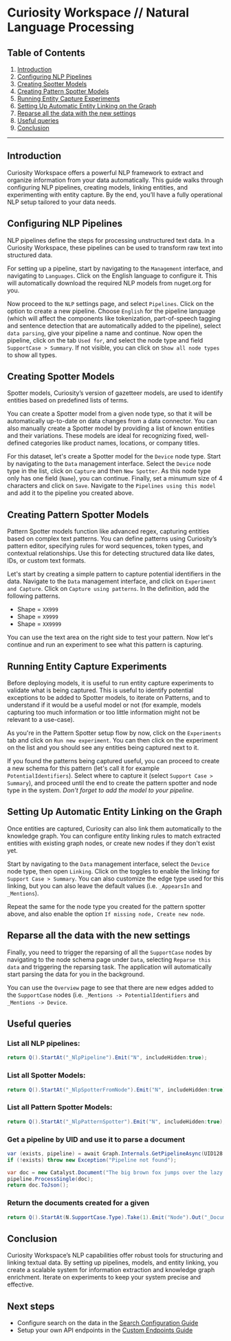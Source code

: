 # Curiosity Workspace // Natural Language Processing

## Table of Contents
1. [Introduction](#introduction)
2. [Configuring NLP Pipelines](#configuring-nlp-pipelines)
3. [Creating Spotter Models](#creating-spotter-models)
4. [Creating Pattern Spotter Models](#creating-pattern-spotter-models)
5. [Running Entity Capture Experiments](#running-entity-capture-experiments)
6. [Setting Up Automatic Entity Linking on the Graph](#setting-up-automatic-entity-linking-on-the-graph)
7. [Reparse all the data with the new settings](#reparse-all-the-data-with-the-new-settings)
8. [Useful queries](#useful-queries)
9. [Conclusion](#conclusion)

---

## Introduction
Curiosity Workspace offers a powerful NLP framework to extract and organize information from your data automatically. This guide walks through configuring NLP pipelines, creating models, linking entities, and experimenting with entity capture. By the end, you’ll have a fully operational NLP setup tailored to your data needs.

## Configuring NLP Pipelines
NLP pipelines define the steps for processing unstructured text data. In a Curiosity Workspace, these pipelines can be used to transform raw text into structured data. 

For setting up a pipeline, start by navigating to the `Management` interface, and navigating to `Languages`. Click on the English language to configure it. This will automatically download the required NLP models from nuget.org for you. 

Now proceed to the `NLP` settings page, and select `Pipelines`. Click on the option to create a new pipeline. Choose `English` for the pipeline language (which will affect the components like tokenization, part-of-speech tagging and sentence detection that are automatically added to the pipeline), select `data parsing`, give your pipeline a name and continue. Now open the pipeline, click on the tab `Used for`, and select the node type and field `SupportCase > Summary`. If not visible, you can click on `Show all node types` to show all types.

## Creating Spotter Models
Spotter models, Curiosity’s version of gazetteer models, are used to identify entities based on predefined lists of terms. 

You can create a Spotter model from a given node type, so that it will be automatically up-to-date on data changes from a data connector. You can also manually create a Spotter model by providing a list of known entities and their variations. These models are ideal for recognizing fixed, well-defined categories like product names, locations, or company titles.

For this dataset, let's create a Spotter model for the `Device` node type. Start by navigating to the `Data` management interface. Select the `Device` node type in the list, click on `Capture` and then `New Spotter`. As this node type only has one field (`Name`), you can continue. Finally, set a minumum size of 4 characters and click on `Save`. Navigate to the `Pipelines using this model` and add it to the pipeline you created above.


## Creating Pattern Spotter Models
Pattern Spotter models function like advanced regex, capturing entities based on complex text patterns. You can define patterns using Curiosity’s pattern editor, specifying rules for word sequences, token types, and contextual relationships. Use this for detecting structured data like dates, IDs, or custom text formats.

Let's start by creating a simple pattern to capture potential identifiers in the data. Navigate to the `Data` management interface, and click on `Experiment and Capture`. Click on `Capture using patterns`. In the definition, add the following patterns.

- Shape = `XX999`
- Shape = `X9999`
- Shape = `XX9999`

You can use the text area on the right side to test your pattern.  Now let's continue and run an experiment to see what this pattern is capturing.

## Running Entity Capture Experiments

Before deploying models, it is useful to run entity capture experiments to validate what is being captured. This is useful to identify potential exceptions to be added to Spotter models, to iterate on Patterns, and to understand if it would be a useful model or not (for example, models capturing too much information or too little information might not be relevant to a use-case). 

As you're in the Pattern Spotter setup flow by now, click on the `Experiments` tab and click on `Run new experiment`. You can then click on the experiment on the list and you should see any entities being captured next to it.

If you found the patterns being captured useful, you can proceed to create a new schema for this pattern (let's call it for example `PotentialIdentifiers`). Select where to capture it (select `Support Case > Summary`), and proceed until the end to create the pattern spotter and node type in the system. *Don't forget to add the model to your pipeline.*

## Setting Up Automatic Entity Linking on the Graph

Once entities are captured, Curiosity can also link them automatically to the knowledge graph. You can configure entity linking rules to match extracted entities with existing graph nodes, or create new nodes if they don't exist yet.

Start by navigating to the `Data` management interface, select the `Device` node type, then open `Linking`. Click on the toggles to enable the linking for `Support Case > Summary`. You can also customize the edge type used for this linking, but you can also leave the default values (i.e. `_AppearsIn` and `_Mentions`).

Repeat the same for the node type you created for the pattern spotter above, and also enable the option `If missing node, Create new node`.

## Reparse all the data with the new settings

Finally, you need to trigger the reparsing of all the `SupportCase` nodes by navigating to the node schema page under `Data`, selecting `Reparse this data` and triggering the reparsing task. The application will automatically start parsing the data for you in the background. 

You can use the `Overview` page to see that there are new edges added to the `SupportCase` nodes (i.e. `_Mentions -> PotentialIdentifiers` and `_Mentions -> Device`. 


## Useful queries

### List all NLP pipelines:
```csharp
return Q().StartAt("_NlpPipeline").Emit("N", includeHidden:true);
```

### List all Spotter Models:
```csharp
return Q().StartAt("_NlpSpotterFromNode").Emit("N", includeHidden:true);
```

### List all Pattern Spotter Models:
```csharp
return Q().StartAt("_NlpPatternSpotter").Emit("N", includeHidden:true);
```

### Get a pipeline by UID and use it to parse a document
```csharp
var (exists, pipeline) = await Graph.Internals.GetPipelineAsync(UID128.Parse("CyW7HoQdgY8YLE4g95gcA2"));
if (!exists) throw new Exception("Pipeline not found");

var doc = new Catalyst.Document("The big brown fox jumps over the lazy dog", Language.English);
pipeline.ProcessSingle(doc);
return doc.ToJson();
```

### Return the documents created for a given
```csharp
return Q().StartAt(N.SupportCase.Type).Take(1).Emit("Node").Out("_Document").Emit("Doc", includeHidden:true);
```
## Conclusion
Curiosity Workspace’s NLP capabilities offer robust tools for structuring and linking textual data. By setting up pipelines, models, and entity linking, you create a scalable system for information extraction and knowledge graph enrichment. Iterate on experiments to keep your system precise and effective.

## Next steps
- Configure search on the data in the [Search Configuration Guide](/search-configuration/INSTRUCTIONS.md)
- Setup your own API endpoints in the [Custom Endpoints Guide](/custom-endpoints/INSTRUCTIONS.md)
